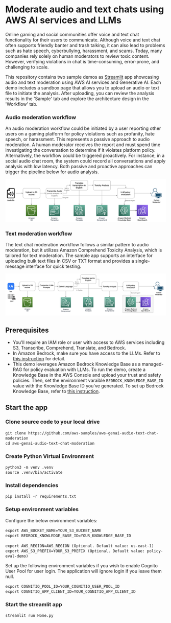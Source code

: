 # Moderate audio and text chats using AWS AI services and LLMs

Online gaming and social communities offer voice and text chat functionality for their users to communicate. Although voice and text chat often supports friendly banter and trash talking, it can also lead to problems such as hate speech, cyberbullying, harassment, and scams. Today, many companies rely solely on human moderators to review toxic content. However, verifying violations in chat is time-consuming, error-prone, and challenging to scale.

This repository contains two sample demos as [Streamlit](https://streamlit.io/) app showcasing audio and text moderation using AWS AI services and Generative AI. Each demo includes a sandbox page that allows you to upload an audio or text file to initiate the analysis. After uploading, you can review the analysis results in the 'Sample' tab and explore the architecture design in the 'Workflow' tab.

### Audio moderation workflow
An audio moderation workflow could be initiated by a user reporting other users on a gaming platform for policy violations such as profanity, hate speech, or harassment. This represents a passive approach to audio moderation. A human moderator receives the report and must spend time investigating the conversation to determine if it violates platform policy. Alternatively, the workflow could be triggered proactively. For instance, in a social audio chat room, the system could record all conversations and apply analysis with low latency. Both passive and proactive approaches can trigger the pipeline below for audio analysis.

![image-rag](static/audio-moderation.png)

### Text moderation workflow
The text chat moderation workflow follows a similar pattern to audio moderation, but it utilizes Amazon Comprehend Toxicity Analysis, which is tailored for text moderation. The sample app supports an interface for uploading bulk text files in CSV or TXT format and provides a single-message interface for quick testing.

![image-rag](static/text-moderation.png)

## Prerequisites
- You'll require an IAM role or user with access to AWS services including S3, Transcribe, Comprehend, Translate, and Bedrock.
- In Amazon Bedrock, make sure you have access to the LLMs. Refer to [this instruction](https://catalog.workshops.aws/building-with-amazon-bedrock/en-US/prerequisites/bedrock-setup) for detail.
- This demo leverages Amazon Bedrock Knowledge Base as a managed-RAG for policy evaluation with LLMs. To run the demo, create a Knowledge Base in the AWS Console and upload your trust and safety policies. Then, set the environment varaible `BEDROCK_KNOWLEDGE_BASE_ID` value with the Knowledge Base ID you've generated. To set up Bedrock Knowledge Base, refer to [this instruction](https://aws.amazon.com/blogs/aws/knowledge-bases-now-delivers-fully-managed-rag-experience-in-amazon-bedrock/).

## Start the app
### Clone source code to your local drive
```
git clone https://github.com/aws-samples/aws-genai-audio-text-chat-moderation
cd aws-genai-audio-text-chat-moderation
```
### Create Python Virtual Environment
```
python3 -m venv .venv
source .venv/bin/activate
```
### Install dependencies
```
pip install -r requirements.txt
```
### Setup environment variables
Configure the below environment variables:
```
export AWS_BUCKET_NAME=YOUR_S3_BUCKET_NAME
export BEDROCK_KNOWLEDGE_BASE_ID=YOUR_KNOWLEDGE_BASE_ID

export AWS_REGION=AWS_REGION (Optional. Default value: us-east-1)
export AWS_S3_PREFIX=YOUR_S3_PREFIX (Optional. Default value: policy-eval-demo)
```
Set up the following environment variables if you wish to enable Cognito User Pool for user login. The application will ignore login if you leave them null.
```
export COGNITIO_POOL_ID=YOUR_COGNITIO_USER_POOL_ID
export COGNITIO_APP_CLIENT_ID=YOUR_COGNITIO_APP_CLIENT_ID
```

### Start the streamlit app
```
streamlit run Home.py
